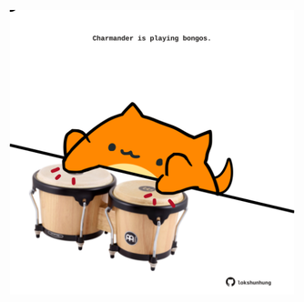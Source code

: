 <!-- built at 06/02/2022, 02:19:03 UTC -->
<p align="center">
  <img width="500" height="500" src="./ReadmeImage.svg">
</p>
